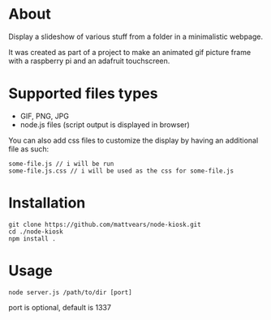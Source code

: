 ﻿# About

Display a slideshow of various stuff from a folder in a minimalistic webpage.

It was created as part of a project to make an animated gif picture frame with a raspberry pi and an adafruit touchscreen.

# Supported files types

* GIF, PNG, JPG
* node.js files (script output is displayed in browser)

You can also add css files to customize the display by having an additional file as such:

```
some-file.js // i will be run
some-file.js.css // i will be used as the css for some-file.js
```

# Installation

```
git clone https://github.com/mattvears/node-kiosk.git
cd ./node-kiosk
npm install .
```

# Usage

```
node server.js /path/to/dir [port]
```

port is optional, default is 1337

